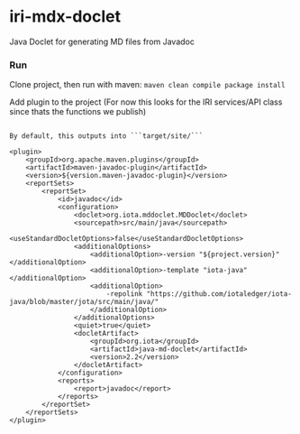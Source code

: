 # iri-mdx-doclet
Java Doclet for generating MD files from Javadoc

### Run
Clone project, then run with maven:
```maven clean compile package install```

Add plugin to the project (For now this looks for the IRI services/API class since thats the functions we publish)
```

By default, this outputs into ```target/site/```

<plugin>
    <groupId>org.apache.maven.plugins</groupId>
    <artifactId>maven-javadoc-plugin</artifactId>
    <version>${version.maven-javadoc-plugin}</version>
    <reportSets>
        <reportSet>
            <id>javadoc</id>
            <configuration>
                <doclet>org.iota.mddoclet.MDDoclet</doclet>
                <sourcepath>src/main/java</sourcepath>
                <useStandardDocletOptions>false</useStandardDocletOptions>
                <additionalOptions>
                    <additionalOption>-version "${project.version}"</additionalOption>
                    <additionalOption>-template "iota-java"</additionalOption>
                    <additionalOption>
                        -repolink "https://github.com/iotaledger/iota-java/blob/master/jota/src/main/java/"
                    </additionalOption>
                </additionalOptions>
                <quiet>true</quiet>
                <docletArtifact>
                    <groupId>org.iota</groupId>
                    <artifactId>java-md-doclet</artifactId>
                    <version>2.2</version>
                </docletArtifact>
            </configuration>
            <reports>
                <report>javadoc</report>
            </reports>
        </reportSet>
    </reportSets>
</plugin>
```
